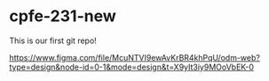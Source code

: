# cpfe-231-new
This is our first git repo!



https://www.figma.com/file/McuNTVI9ewAvKrBR4khPqU/odm-web?type=design&node-id=0-1&mode=design&t=X9yIt3iy9MOoVbEK-0
